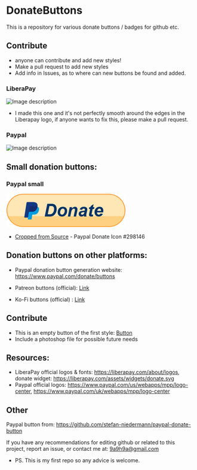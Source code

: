 # DonateButtons
This is a repository for various donate buttons / badges for github etc. 

## Contribute

- anyone can contribute and add new styles!
- Make a pull request to add new styles
- Add info in Issues, as to where can new buttons be found and added.

### LiberaPay
![Image description](https://raw.githubusercontent.com/aha999/DonateButtons/master/LiberaPay.png)

- I made this one and it's not perfectly smooth around the edges in the Liberapay logo, if anyone wants to fix this, please make a pull request.

### Paypal
![Image description](https://raw.githubusercontent.com/aha999/DonateButtons/master/Paypal.png)

## Small donation buttons:
### Paypal small
![Image description](paypal-donate-icon-7.png)
* [Cropped from Source](https://icon-library.com/icon/paypal-donate-icon-7.html) - Paypal Donate Icon #298146

## Donation buttons on other platforms:

- Paypal donation button generation website: https://www.paypal.com/donate/buttons

- Patreon buttons (official): [Link](https://www.patreon.com/brand)

- Ko-Fi buttons (official) : [Link](https://more.ko-fi.com/brand-assets)

## Contribute
- This is an empty button of the first style: [Button](https://github.com/aha999/DonateButtons/blob/master/Template.png)
- Include a photoshop file for possible future needs

## Resources:
- LiberaPay official logos & fonts: https://liberapay.com/about/logos, donate widget: https://liberapay.com/assets/widgets/donate.svg
- Paypal official logos: https://www.paypal.com/us/webapps/mpp/logo-center, https://www.paypal.com/uk/webapps/mpp/logo-center

## Other
Paypal button from: https://github.com/stefan-niedermann/paypal-donate-button

If you have any recommendations for editing github or related to this project, report an issue, or contact me at: 9a9h9a@gmail.com
- PS. This is my first repo so any advice is welcome.
